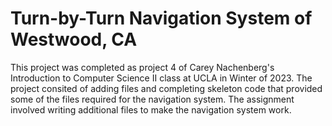 # Turn-by-Turn Navigation System of Westwood, CA
This project was completed as project 4 of Carey Nachenberg's Introduction to Computer Science II class at UCLA in Winter of 2023. The project consited of adding files and completing skeleton code 
that provided some of the files required for the navigation system. The assignment involved writing additional files to make the navigation system work. 
